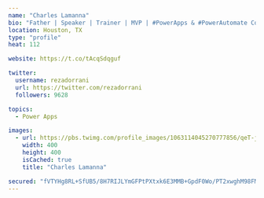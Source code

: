 ```yaml
---
name: "Charles Lamanna"
bio: "Father | Speaker | Trainer | MVP | #PowerApps & #PowerAutomate Community Super User | YouTuber Right-pointing triangle http://youtube.com/c/rezadorrani | Learn - Share - Clockwise rightwards and leftwards open circle arrows"
location: Houston, TX
type: "profile"
heat: 112

website: https://t.co/tAcqSdqguf

twitter:
  username: rezadorrani
  url: https://twitter.com/rezadorrani
  followers: 9628

topics:
  - Power Apps

images:
  - url: https://pbs.twimg.com/profile_images/1063114045270777856/qeT-jpWr_400x400.jpg
    width: 400
    height: 400
    isCached: true
    title: "Charles Lamanna"

secured: "fVTYHg8RL+SfUB5/8H7RIJLYmGFPtPXtxk6E3MMB+GpdF0Wo/PT2xwghM98FMTxSSgI1GOInj+aSQjxP7Dr1l89fPe2UGMjGEy5YMx0raqosQ4ib85RdClX5tQmfRUtx6BmDqvLzf7mprONLUBsOkXU13LktjAOm9snTevMsWXyjB0y9HKiV4MddhvSTQmBfx7cr0UKFqQCwA9k56ef53Tz9g78eK/T5hg1/oWBPrkBQBx8ZJVqNDqryUdh3r0rPVQltNBjOfw8XCfDdQ/pj/fEDJyPYArzrv5vDG/8hieDZUK+PyqaezLiF8pFBX863ijpY94EyCBe0dcK8EkMwUbEjztvCQtjCNE72X5/2xPFnhQAIH51OWLXZNnxbSDgAiUJFJGmz+wgHuGgh7xc+rRQLoXnGAQs66wil45BmZD8=;abLTQYaHsFzDqrFXZLFjew=="
---
```


